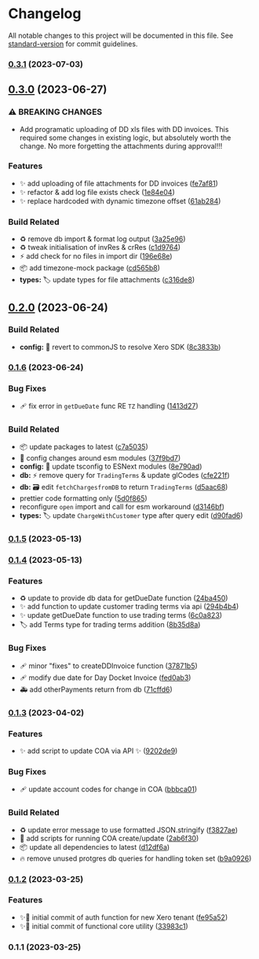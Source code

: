 # Changelog

All notable changes to this project will be documented in this file. See [standard-version](https://github.com/conventional-changelog/standard-version) for commit guidelines.

### [0.3.1](https://github.com/jdold07/xlsx-xero/compare/v0.3.0...v0.3.1) (2023-07-03)

## [0.3.0](https://github.com/jdold07/xlsx-xero/compare/v0.2.0...v0.3.0) (2023-06-27)


### ⚠ BREAKING CHANGES

* Add programatic uploading of DD xls files with DD invoices.  This required some changes in existing logic, but absolutely worth the change.  No more forgetting the attachments during approval!!!

### Features

* ✨ add uploading of file attachments for DD invoices ([fe7af81](https://github.com/jdold07/xlsx-xero/commit/fe7af81052bf718b1e4983dbdd931c41e18700cd))
* ✨ refactor & add log file exists check ([1e84e04](https://github.com/jdold07/xlsx-xero/commit/1e84e0482a42147f2bcfa6f081823c011a063e95))
* ✨ replace hardcoded with dynamic timezone offset ([61ab284](https://github.com/jdold07/xlsx-xero/commit/61ab284f11c6828f9796d6209bb497eea1bf2525))


### Build Related

* ♻️ remove db import & format log output ([3a25e96](https://github.com/jdold07/xlsx-xero/commit/3a25e96cd7a2e9aa71926cc98de639828b01ee76))
* ♻️ tweak initialisation of invRes & crRes ([c1d9764](https://github.com/jdold07/xlsx-xero/commit/c1d976472f1907ee6e7be08989c3a4036db76113))
* ⚡️ add check for no files in import dir ([196e68e](https://github.com/jdold07/xlsx-xero/commit/196e68e7f53f067320a6bc60b4721b3d4230eef1))
* 📦 add timezone-mock package ([cd565b8](https://github.com/jdold07/xlsx-xero/commit/cd565b8632ed4191f557e350d53b577b8b5c1218))
* **types:** 🏷️ update types for file attachments ([c316de8](https://github.com/jdold07/xlsx-xero/commit/c316de8f22cb9f2b6ae7afcd233efed55fe33f12))

## [0.2.0](https://github.com/jdold07/xlsx-xero/compare/v0.1.6...v0.2.0) (2023-06-24)


### Build Related

* **config:** 🔧 revert to commonJS to resolve Xero SDK ([8c3833b](https://github.com/jdold07/xlsx-xero/commit/8c3833b4b69d54b70d3650f41f361ace921c25ab))

### [0.1.6](https://github.com/jdold07/xlsx-xero/compare/v0.1.5...v0.1.6) (2023-06-24)


### Bug Fixes

* 🩹 fix error in `getDueDate` func RE `TZ` handling ([1413d27](https://github.com/jdold07/xlsx-xero/commit/1413d27b28840b8182a08cb12fae2f60436796a3))


### Build Related

* 📦 update packages to latest ([c7a5035](https://github.com/jdold07/xlsx-xero/commit/c7a5035ba3a7f314a02ce97ca19ba361ac1dfeb0))
* 🔧 config changes around esm modules ([37f9bd7](https://github.com/jdold07/xlsx-xero/commit/37f9bd73ad09e2f7aae03cf88125a813157b6294))
* **config:** 🔧 update tsconfig to ESNext modules ([8e790ad](https://github.com/jdold07/xlsx-xero/commit/8e790ad6bfacf6ee33c354bd6bd4ea9be2961c8c))
* **db:** ⚡️ remove query for `TradingTerms` & update glCodes ([cfe221f](https://github.com/jdold07/xlsx-xero/commit/cfe221f3a827508b2ef4fcb7d6a8ce6387b79f1c))
* **db:** 🗃 edit `fetchChargesfromDB` to return `TradingTerms` ([d5aac68](https://github.com/jdold07/xlsx-xero/commit/d5aac6838be3edeb9cf540074c1b1f1b5d96cb47))
* prettier code formatting only ([5d0f865](https://github.com/jdold07/xlsx-xero/commit/5d0f8651af3bffd8aeb868d1d01fbb57c17f70db))
* reconfigure `open` import and call for esm workaround ([d3146bf](https://github.com/jdold07/xlsx-xero/commit/d3146bf1a9d6eaa7c0748aed566603c4f4791ea4))
* **types:** 🏷️ update `ChargeWithCustomer` type after query edit ([d90fad6](https://github.com/jdold07/xlsx-xero/commit/d90fad6a49a78b8c8a2926584695961d96194c45))

### [0.1.5](https://github.com/jdold07/xlsx-xero/compare/v0.1.4...v0.1.5) (2023-05-13)

### [0.1.4](https://github.com/jdold07/xlsx-xero/compare/v0.1.3...v0.1.4) (2023-05-13)


### Features

* ♻️ update to provide db data for getDueDate function ([24ba450](https://github.com/jdold07/xlsx-xero/commit/24ba45055472097f70063c80570fb04effad96b6))
* ✨ add function to update customer trading terms via api ([294b4b4](https://github.com/jdold07/xlsx-xero/commit/294b4b4faaab24eb62ca0550ba462e4d325a2e4e))
* ✨ update getDueDate function to use trading terms ([6c0a823](https://github.com/jdold07/xlsx-xero/commit/6c0a8230f1eef3cbfc8a46ae0e499e780e8fc59f))
* 🏷️ add Terms type for trading terms addition ([8b35d8a](https://github.com/jdold07/xlsx-xero/commit/8b35d8a3088bbe708edb4fb93dc011d97efb8aaa))


### Bug Fixes

* 🩹 minor "fixes" to createDDInvoice function ([37871b5](https://github.com/jdold07/xlsx-xero/commit/37871b5f20af289ead413171105c6a54d145a175))
* 🩹 modify due date for Day Docket Invoice ([fed0ab3](https://github.com/jdold07/xlsx-xero/commit/fed0ab34c255a860518df86c67d4b4b5606f7c84))
* 🚑️ add otherPayments return from db ([71cffd6](https://github.com/jdold07/xlsx-xero/commit/71cffd6f0897c984fa5f2b2eddaf812a32c45a51))

### [0.1.3](https://github.com/jdold07/xlsx-xero/compare/v0.1.2...v0.1.3) (2023-04-02)


### Features

* ✨ add script to update COA via API ✨ ([9202de9](https://github.com/jdold07/xlsx-xero/commit/9202de9b551b9b575f0ca25001be5280bcf92d9c))


### Bug Fixes

* 🩹 update account codes for change in COA ([bbbca01](https://github.com/jdold07/xlsx-xero/commit/bbbca019cae58c7e8776311c02decf81569639a5))


### Build Related

* ♻️ update error message to use formatted JSON.stringify ([f3827ae](https://github.com/jdold07/xlsx-xero/commit/f3827ae4e133dd1a742d650b1987dd9020f807a7))
* 📝 add scripts for running COA create/update ([2ab6f30](https://github.com/jdold07/xlsx-xero/commit/2ab6f30e3e208b392a9f244695a8135635e077c6))
* 📦️ update all dependencies to latest ([d12df6a](https://github.com/jdold07/xlsx-xero/commit/d12df6a7666dbd8cbea8abb46d8c0c14db0f223d))
* 🔥 remove unused protgres db queries for handling token set ([b9a0926](https://github.com/jdold07/xlsx-xero/commit/b9a0926c8f9ab36424b64a21f9beb316344dfa98))

### [0.1.2](https://github.com/jdold07/xlsx-xero/compare/v0.1.1...v0.1.2) (2023-03-25)


### Features

* ✨🎉 initial commit of auth function for new Xero tenant ([fe95a52](https://github.com/jdold07/xlsx-xero/commit/fe95a5237eaa95dca33f93ba6e2a74dfbe18e5ba))
* ✨🎉 initial commit of functional core utility ([33983c1](https://github.com/jdold07/xlsx-xero/commit/33983c171c64b57c91c1ef70aaa51855cc6c2d19))

### 0.1.1 (2023-03-25)
